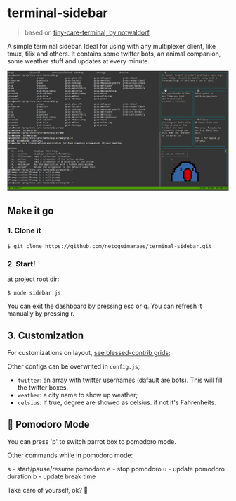 # terminal-sidebar

> based on [tiny-care-terminal, by notwaldorf](https://github.com/notwaldorf/tiny-care-terminal/)

A simple terminal sidebar. Ideal for using with any multiplexer client, like tmux, tilix and others. It contains some twitter bots, an animal companion, some weather stuff and updates at every minute.

<img width="1000" alt="tiny terminal care screenshot" src="https://raw.githubusercontent.com/netoguimaraes/terminal-sidebar/no-git-stuff/terminal-sidebar.png">

## Make it go

### 1. Clone it

```
$ git clone https://github.com/netoguimaraes/terminal-sidebar.git
```

### 2. Start!

at project root dir:
```
$ node sidebar.js
```
You can exit the dashboard by pressing esc or q. You can refresh it manually by pressing r.

## 3. Customization

For customizations on layout, [see blessed-contrib grids](https://github.com/yaronn/blessed-contrib#grid);

Other configs can be overwrited in ```config.js```;
* `twitter`: an array with twitter usernames (dafault are bots). This will fill the twitter boxes.
* `weather`: a city name to show up weather;
* `celsius`: if true, degree are showed as celsius. if not it's Fahrenheits.

## :tomato: Pomodoro Mode

You can press 'p' to switch parrot box to pomodoro mode.

Other commands while in pomodoro mode:

 s - start/pause/resume pomodoro
 e - stop pomodoro
 u - update pomodoro duration
 b - update break time

Take care of yourself, ok? :sparkling_heart:
